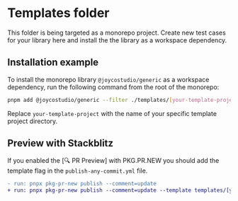# Templates folder

This folder is being targeted as a monorepo project. Create new test cases for your library here and install the the library as a workspace dependency.

## Installation example

To install the monorepo library `@joycostudio/generic` as a workspace dependency, run the following command from the root of the monorepo:

```bash
pnpm add @joycostudio/generic --filter ./templates/[your-template-project]
```

Replace `your-template-project` with the name of your specific template project directory.

## Preview with Stackblitz
If you enabled the [🔍 PR Preview] with PKG.PR.NEW you should add the template flag in the `publish-any-commit.yml` file.

```diff
- run: pnpx pkg-pr-new publish --comment=update
+ run: pnpx pkg-pr-new publish --comment=update --template templates/[your-template-project]
```